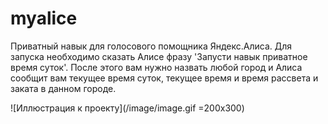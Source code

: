 # myalice
Приватный навык для голосового помощника Яндекс.Алиса.
Для запуска необходимо сказать Алисе фразу 'Запусти навык приватное время суток'.
После этого вам нужно назвать любой город и Алиса сообщит вам текущее время суток, текущее время и время рассвета и заката в данном городе.

![Иллюстрация к проекту](/image/image.gif =200x300)


